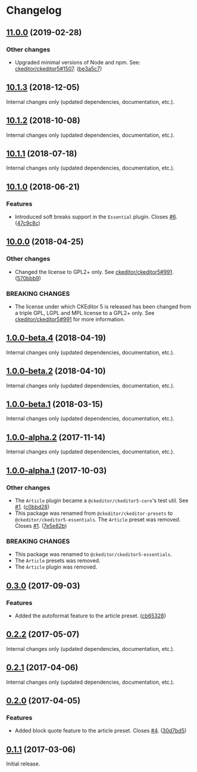 Changelog
=========

## [11.0.0](https://github.com/ckeditor/ckeditor5-essentials/compare/v10.1.3...v11.0.0) (2019-02-28)

### Other changes

* Upgraded minimal versions of Node and npm. See: [ckeditor/ckeditor5#1507](https://github.com/ckeditor/ckeditor5/issues/1507). ([be3a5c7](https://github.com/ckeditor/ckeditor5-essentials/commit/be3a5c7))


## [10.1.3](https://github.com/ckeditor/ckeditor5-essentials/compare/v10.1.2...v10.1.3) (2018-12-05)

Internal changes only (updated dependencies, documentation, etc.).


## [10.1.2](https://github.com/ckeditor/ckeditor5-essentials/compare/v10.1.1...v10.1.2) (2018-10-08)

Internal changes only (updated dependencies, documentation, etc.).


## [10.1.1](https://github.com/ckeditor/ckeditor5-essentials/compare/v10.1.0...v10.1.1) (2018-07-18)

Internal changes only (updated dependencies, documentation, etc.).


## [10.1.0](https://github.com/ckeditor/ckeditor5-essentials/compare/v10.0.0...v10.1.0) (2018-06-21)

### Features

* Introduced soft breaks support in the `Essential` plugin. Closes [#6](https://github.com/ckeditor/ckeditor5-essentials/issues/6). ([47c9c8c](https://github.com/ckeditor/ckeditor5-essentials/commit/47c9c8c))


## [10.0.0](https://github.com/ckeditor/ckeditor5-essentials/compare/v1.0.0-beta.4...v10.0.0) (2018-04-25)

### Other changes

* Changed the license to GPL2+ only. See [ckeditor/ckeditor5#991](https://github.com/ckeditor/ckeditor5/issues/991). ([570bbb9](https://github.com/ckeditor/ckeditor5-essentials/commit/570bbb9))

### BREAKING CHANGES

* The license under which CKEditor 5 is released has been changed from a triple GPL, LGPL and MPL license to a GPL2+ only. See [ckeditor/ckeditor5#991](https://github.com/ckeditor/ckeditor5/issues/991) for more information.


## [1.0.0-beta.4](https://github.com/ckeditor/ckeditor5-essentials/compare/v1.0.0-beta.2...v1.0.0-beta.4) (2018-04-19)

Internal changes only (updated dependencies, documentation, etc.).


## [1.0.0-beta.2](https://github.com/ckeditor/ckeditor5-essentials/compare/v1.0.0-beta.1...v1.0.0-beta.2) (2018-04-10)

Internal changes only (updated dependencies, documentation, etc.).


## [1.0.0-beta.1](https://github.com/ckeditor/ckeditor5-essentials/compare/v1.0.0-alpha.2...v1.0.0-beta.1) (2018-03-15)

Internal changes only (updated dependencies, documentation, etc.).


## [1.0.0-alpha.2](https://github.com/ckeditor/ckeditor5-essentials/compare/v1.0.0-alpha.1...v1.0.0-alpha.2) (2017-11-14)

Internal changes only (updated dependencies, documentation, etc.).

## [1.0.0-alpha.1](https://github.com/ckeditor/ckeditor5-essentials/compare/v0.3.0...v1.0.0-alpha.1) (2017-10-03)

### Other changes

* The `Article` plugin became a `@ckeditor/ckeditor5-core`'s test util. See [#1](https://github.com/ckeditor/ckeditor5-essentials/issues/1). ([c0bbd28](https://github.com/ckeditor/ckeditor5-essentials/commit/c0bbd28))
* This package was renamed from `@ckeditor/ckeditor-presets` to `@ckeditor/ckeditor5-essentials`. The `Article` preset was removed. Closes [#1](https://github.com/ckeditor/ckeditor5-essentials/issues/1). ([7e5e82b](https://github.com/ckeditor/ckeditor5-essentials/commit/7e5e82b))

### BREAKING CHANGES

* This package was renamed to `@ckeditor/ckeditor5-essentials`.
* The `Article` presets was removed.
* The `Article` plugin was removed.


## [0.3.0](https://github.com/ckeditor/ckeditor5-essentials/compare/v0.2.2...v0.3.0) (2017-09-03)

### Features

* Added the autoformat feature to the article preset. ([cb65328](https://github.com/ckeditor/ckeditor5-essentials/commit/cb65328))


## [0.2.2](https://github.com/ckeditor/ckeditor5-essentials/compare/v0.2.1...v0.2.2) (2017-05-07)

Internal changes only (updated dependencies, documentation, etc.).

## [0.2.1](https://github.com/ckeditor/ckeditor5-essentials/compare/v0.2.0...v0.2.1) (2017-04-06)

Internal changes only (updated dependencies, documentation, etc.).

## [0.2.0](https://github.com/ckeditor/ckeditor5-essentials/compare/v0.1.1...v0.2.0) (2017-04-05)

### Features

* Added block quote feature to the article preset. Closes [#4](https://github.com/ckeditor/ckeditor5-essentials/issues/4). ([30d7bd5](https://github.com/ckeditor/ckeditor5-essentials/commit/30d7bd5))


## [0.1.1](https://github.com/ckeditor/ckeditor5-essentials/compare/v0.1.0...v0.1.1) (2017-03-06)

Initial release.
